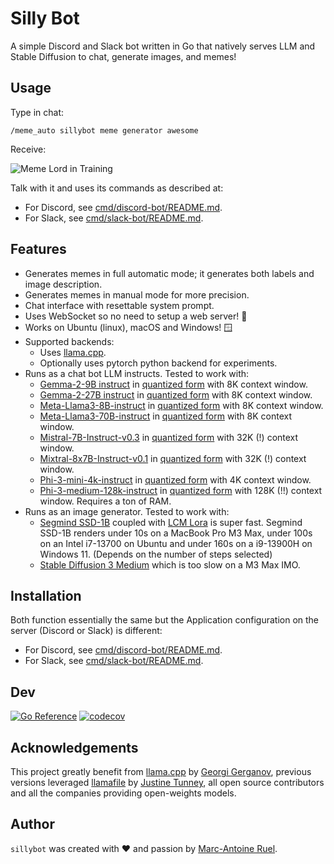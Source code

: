 # Silly Bot

A simple Discord and Slack bot written in Go that natively serves LLM and Stable
Diffusion to chat, generate images, and memes!


## Usage

Type in chat:

`/meme_auto sillybot meme generator awesome`

Receive:

![Meme Lord in Training](https://raw.githubusercontent.com/wiki/maruel/sillybot/meme_lord.png)

Talk with it and uses its commands as described at:

- For Discord, see [cmd/discord-bot/README.md](cmd/discord-bot#usage).
- For Slack, see [cmd/slack-bot/README.md](cmd/slack-bot#usage).


## Features

- Generates memes in full automatic mode; it generates both labels and image
  description.
- Generates memes in manual mode for more precision.
- Chat interface with resettable system prompt.
- Uses WebSocket so no need to setup a web server! 🎉
- Works on Ubuntu (linux), macOS and Windows! 🪟
- Supported backends:
    - Uses [llama.cpp](https://github.com/ggerganov/llama.cpp).
    - Optionally uses pytorch python backend for experiments.
- Runs as a chat bot LLM instructs. Tested to work with:
    - [Gemma-2-9B instruct](https://huggingface.co/google/gemma-2-9b-it) in
      [quantized form](https://huggingface.co/bartowski/gemma-2-9b-it-GGUF)
      with 8K context window.
    - [Gemma-2-27B instruct](https://huggingface.co/google/gemma-2-27b-it) in
      [quantized form](https://huggingface.co/bartowski/gemma-2-27b-it-GGUF)
      with 8K context window.
    - [Meta-Llama3-8B-instruct](https://huggingface.co/meta-llama/Meta-Llama-3-8B-Instruct)
      in [quantized
      form](https://huggingface.co/bartowski/Meta-Llama-3-8B-Instruct-GGUF)
      with 8K context window.
    - [Meta-Llama3-70B-instruct](https://huggingface.co/meta-llama/Meta-Llama-3-70B-Instruct)
      in [quantized
      form](https://huggingface.co/bartowski/Meta-Llama-3-70B-Instruct-GGUF)
      with 8K context window.
    - [Mistral-7B-Instruct-v0.3](https://huggingface.co/mistralai/Mistral-7B-Instruct-v0.3)
      in [quantized
      form](https://huggingface.co/MaziyarPanahi/Mistral-7B-Instruct-v0.3-GGUF)
      with 32K (!) context window.
    - [Mixtral-8x7B-Instruct-v0.1](https://huggingface.co/mistralai/Mixtral-8x7B-Instruct-v0.1)
      in [quantized
      form](https://huggingface.co/MaziyarPanahi/Mixtral-8x7B-Instruct-v0.1-GGUF)
      with 32K (!) context window.
    - [Phi-3-mini-4k-instruct](https://huggingface.co/microsoft/Phi-3-mini-4k-instruct)
      in [quantized
      form](https://huggingface.co/SanctumAI/Phi-3-mini-4k-instruct-GGUF)
      with 4K context window.
    - [Phi-3-medium-128k-instruct](https://huggingface.co/microsoft/Phi-3-medium-128k-instruct)
      in [quantized
      form](https://huggingface.co/bartowski/Phi-3-medium-128k-instruct-GGUF)
      with 128K (!!) context window. Requires a ton of RAM.
- Runs as an image generator. Tested to work with:
    - [Segmind SSD-1B](https://huggingface.co/segmind/SSD-1B) coupled with [LCM
      Lora](https://huggingface.co/latent-consistency/lcm-lora-ssd-1b) is super
      fast. Segmind SSD-1B renders under 10s on a MacBook Pro M3 Max, under
      100s on an Intel i7-13700 on Ubuntu and under 160s on a i9-13900H on Windows
      11. (Depends on the number of steps selected)
    - [Stable Diffusion 3
      Medium](https://huggingface.co/stabilityai/stable-diffusion-3-medium)
      which is too slow on a M3 Max IMO.


## Installation

Both function essentially the same but the Application configuration on the
server (Discord or Slack) is different:

- For Discord, see
  [cmd/discord-bot/README.md](cmd/discord-bot#app-configuration).
- For Slack, see
  [cmd/slack-bot/README.md](cmd/slack-bot#app-configuration).


## Dev

[![Go Reference](https://pkg.go.dev/badge/github.com/maruel/sillybot/.svg)](https://pkg.go.dev/github.com/maruel/sillybot/)
[![codecov](https://codecov.io/gh/maruel/sillybot/graph/badge.svg?token=33RREVZMMP)](https://codecov.io/gh/maruel/sillybot)


## Acknowledgements

This project greatly benefit from
[llama.cpp](https://github.com/ggerganov/llama.cpp) by [Georgi
Gerganov](https://github.com/ggerganov), previous versions leveraged
[llamafile](https://github.com/Mozilla-Ocho/llamafile) by [Justine
Tunney](https://github.com/jart), all open source contributors and all the
companies providing open-weights models.


## Author

`sillybot` was created with ❤️️ and passion by [Marc-Antoine
Ruel](https://github.com/maruel).
